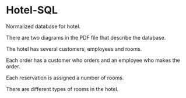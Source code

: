 # Hotel-SQL
Normalized database for hotel.

There are two diagrams in the PDF file that describe the database.

The hotel has several customers, employees and rooms.

Each order has a customer who orders and an employee who makes the order.

Each reservation is assigned a number of rooms.

There are different types of rooms in the hotel.


